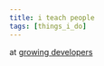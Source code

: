 ```yaml
---
title: i teach people
tags: [things_i_do]
---
```


at [growing developers](http://www.growingdevelopers.com)
